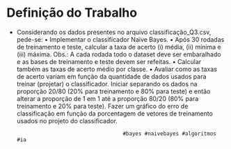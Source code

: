 ﻿<h1>Definição do Trabalho</h1>

- Considerando os dados presentes no arquivo classificação_Q3.csv, pede-se:
• Implementar o classificador Naïve Bayes.
• Após 30 rodadas de treinamento e teste, calcular a taxa de acerto (i) média, (ii) mínima e (iii) máxima. Obs.: A cada rodada todo o dataset deve ser embaralhado e as bases de treinamento e teste devem ser refeitas.
• Calcular também as taxas de acerto médio por classe.
• Avaliar como as taxas de acerto variam em função da quantidade de dados usados para treinar (projetar) o classificador. Iniciar separando os dados na proporção 20/80 (20% para treinamento e 80% para teste) e então alterar a proporção de 1 em 1 até a proporção 80/20 (80% para treinamento e 20% para teste). Fazer um gráfico do erro de classificação em função da porcentagem de vetores de treinamento usados no projeto do classificador.

                                        #bayes #naivebayes #algoritmos #ia 

